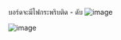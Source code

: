 บอร์ดจะมีไฟกระพริบติด - ดับ
![image](https://github.com/Pipaul1601/Special-Topics-Computer-2023-LabSheet-01/assets/115067018/51f9af0f-3e6c-4d10-b33a-a3b204243d26)





![image](https://github.com/Pipaul1601/Special-Topics-Computer-2023-LabSheet-01/assets/115067018/c02e008b-6225-405c-a436-4b06bb212988)



